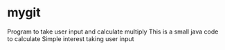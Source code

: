 # mygit
Program to take user input and calculate multiply
This is a small java code to calculate Simple interest taking user input
